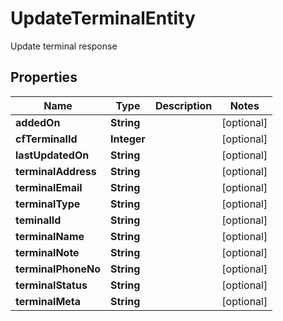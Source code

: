 

# UpdateTerminalEntity

Update terminal response

## Properties

| Name | Type | Description | Notes |
|------------ | ------------- | ------------- | -------------|
|**addedOn** | **String** |  |  [optional] |
|**cfTerminalId** | **Integer** |  |  [optional] |
|**lastUpdatedOn** | **String** |  |  [optional] |
|**terminalAddress** | **String** |  |  [optional] |
|**terminalEmail** | **String** |  |  [optional] |
|**terminalType** | **String** |  |  [optional] |
|**teminalId** | **String** |  |  [optional] |
|**terminalName** | **String** |  |  [optional] |
|**terminalNote** | **String** |  |  [optional] |
|**terminalPhoneNo** | **String** |  |  [optional] |
|**terminalStatus** | **String** |  |  [optional] |
|**terminalMeta** | **String** |  |  [optional] |



